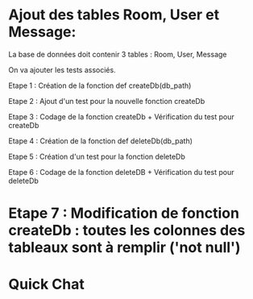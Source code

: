 # Ajout des tables Room, User et Message:

La base de données doit contenir 3 tables : Room, User, Message

On va ajouter les tests associés.

Etape 1 :
Création de la fonction def createDb(db_path)

Etape 2 : 
Ajout d'un test pour la nouvelle fonction createDb

Etape 3 :
Codage de la fonction createDb + Vérification du test pour createDb

Etape 4 :
Création de la fonction def deleteDb(db_path)

Etape 5 :
Création d'un test pour la fonction deleteDb

Etape 6 :
Codage de la fonction deleteDB  + Vérification du test pour deleteDb

Etape 7 :
Modification de fonction createDb : toutes les colonnes  des tableaux sont à remplir ('not null')
=======
# Quick Chat